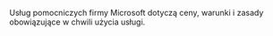 Usług pomocniczych firmy Microsoft dotyczą ceny, warunki i zasady obowiązujące w chwili użycia usługi.